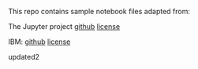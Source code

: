 This repo contains sample notebook files adapted from:

The Jupyter project
[github](https://github.com/jupyter/notebook/tree/main/docs/source/examples/Notebook)
[license](https://github.com/jupyter/notebook/blob/main/LICENSE)

IBM:
[github](https://github.com/ibm-et/jupyter-samples)
[license](https://github.com/ibm-et/jupyter-samples/blob/master/LICENSE)

updated2
